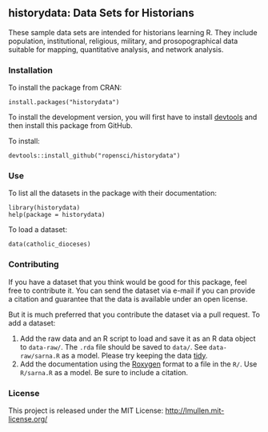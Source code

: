 ## historydata: Data Sets for Historians

These sample data sets are intended for historians learning R. They
include population, institutional, religious, military, and
prosopographical data suitable for mapping, quantitative analysis, and
network analysis.

### Installation

To install the package from CRAN:

    install.packages("historydata")

To install the development version, you will first have to install
[devtools][] and then install this package from GitHub.

To install:

    devtools::install_github("ropensci/historydata")

### Use

To list all the datasets in the package with their documentation:

    library(historydata)
    help(package = historydata)

To load a dataset:

    data(catholic_dioceses)

### Contributing

If you have a dataset that you think would be good for this package,
feel free to contribute it. You can send the dataset via e-mail if you
can provide a citation and guarantee that the data is available under an
open license.

But it is much preferred that you contribute the dataset via a pull
request. To add a dataset:

1.  Add the raw data and an R script to load and save it as an R data
    object to `data-raw/`. The `.rda` file should be saved to `data/`.
    See `data-raw/sarna.R` as a model. Please try keeping the data
    [tidy][].
2.  Add the documentation using the [Roxygen][] format to a file in the
    `R/`. Use `R/sarna.R` as a model. Be sure to include a citation.

### License

This project is released under the MIT License:
<http://lmullen.mit-license.org/>

  [devtools]: https://github.com/hadley/devtools
  [tidy]: http://www.jstatsoft.org/v59/i10
  [Roxygen]: http://roxygen.org/
